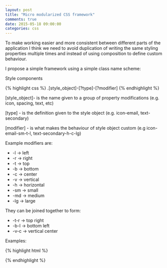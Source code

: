 ```yaml
---
layout: post
title: "Micro modularized CSS framework"
comments: true
date: 2015-05-18 09:00:00
categories: css
---
```

To make working easier and more consistent between different parts of the application I think we need to avoid duplication of writing the same styling properties multiple times and instead of using composition to define custom behaviour.

I propose a simple framework using a simple class name scheme:

Style components

{% highlight css %}
.[style_object]-[?type]-[?modifier]
{% endhighlight %}

[style_object]- is the name given to a group of property modifications (e.g. icon, spacing, text, etc)

[type] - is the definition given to the style object (e.g. icon-email, text-secondary)

[modifier] - is what makes the behaviour of style object custom (e.g icon-email-sm-t-l, text-secondary-h-c-lg)

Example modifiers are:

* -l -> left
* -r -> right
* -t -> top
* -b -> bottom
* -c -> center
* -v -> vertical
* -h -> horizontal
* -sm -> small
* -md -> medium
* -lg -> large

They can be joined together to form:

* -t-r -> top right
* -b-l -> bottom left
* -v-c -> vertical center

Examples:

{% highlight html %}
<!-- Place a small Email icon at the vertical center of the current element -->
<div class="icon-email-sm-v-c"></div> 

<!-- Make a block of text be the “Fenice” font with a small (12px) height and also center it horizontally -->
<div class="text-secondary-sm-h-c"></div>

{% endhighlight %}
